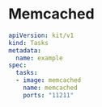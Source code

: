 # Memcached

```yaml
apiVersion: kit/v1
kind: Tasks
metadata:
  name: example
spec:
  tasks:
  - image: memcached
    name: memcached
    ports: "11211"
```


